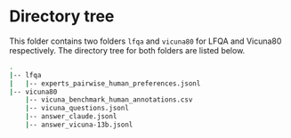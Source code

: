 # Directory tree

This folder contains two folders `lfqa` and `vicuna80` for LFQA and Vicuna80 respectively. The directory tree for both folders are listed below.

```bash
.
|-- lfqa
|   |-- experts_pairwise_human_preferences.jsonl
|-- vicuna80
    |-- vicuna_benchmark_human_annotations.csv
    |-- vicuna_questions.jsonl
    |-- answer_claude.jsonl
    |-- answer_vicuna-13b.jsonl
```

